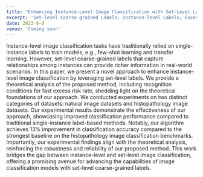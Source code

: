 ```yaml
---
title: "Enhancing Instance-Level Image Classification with Set-Level Labels"
excerpt: 'Set-level Coarse-grained Labels; Instance-level Labels; Excess Risk'
date: 2023-9-9
venue: 'Coming soon'
---
```

Instance-level image classification tasks have traditionally relied on single-instance labels to train models, e.g., few-shot learning and transfer learning. However, set-level coarse-grained labels that capture relationships among instances can provide richer information in real-world scenarios. In this paper, we present a novel approach to enhance instance-level image classification by leveraging set-level labels. We provide a theoretical analysis of the proposed method, including recognition conditions for fast excess risk rate, shedding light on the theoretical foundations of our approach. We conducted experiments on two distinct categories of datasets: natural image datasets and histopathology image datasets. Our experimental results demonstrate the effectiveness of our approach, showcasing improved classification performance compared to traditional single-instance label-based methods. Notably, our algorithm achieves 13\% improvement in classification accuracy compared to the strongest baseline on the histopathology image classification benchmarks. Importantly, our experimental findings align with the theoretical analysis, reinforcing the robustness and reliability of our proposed method. This work bridges the gap between instance-level and set-level image classification, offering a promising avenue for advancing the capabilities of image classification models with set-level coarse-grained labels.

